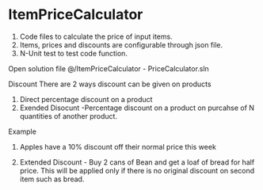 # ItemPriceCalculator

1. Code files to calculate the price of input items.
2. Items, prices and discounts are configurable through json file.
3. N-Unit test to test code function.

Open solution file @/ItemPriceCalculator - PriceCalculator.sln

Discount
There are 2 ways discount can be given on products
1. Direct percentage discount on a product
2. Exended Disocunt -Percentage discount on a product on purcahse of N quantities of another product.

Example 
1. Apples have a 10% discount off their normal price this week

2. Extended Discount - Buy 2 cans of Bean and get a loaf of bread for half price.
This will be applied only if there is no original discount on second item such as bread.
